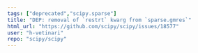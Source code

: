 ```yaml
---
tags: ["deprecated","scipy.sparse"]
title: "DEP: removal of `restrt` kwarg from `sparse.gmres`"
html_url: "https://github.com/scipy/scipy/issues/18577"
user: "h-vetinari"
repo: "scipy/scipy"
---
```



